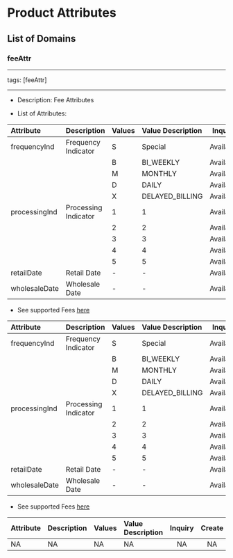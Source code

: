 # Product Attributes

## List of Domains

### feeAttr

---

tags: [feeAttr]

---

* Description: Fee Attributes

* List of Attributes:

<!-- type: tab 
titles: UMM, North, GMA 
-->

| Attribute                    | Description                                       | Values        | Value Description                                         | Inquiry  | Create   | Update   |  Delete  |
|:-----------------------------|:--------------------------------------------------|:--------------|:----------------------------------------------------------|:--------:|:--------:|:--------:|:--------:|
| frequencyInd                 | Frequency Indicator                               | S             |  Special                                                  |Available | Optional | Allowed  |    NA    |
|                              |                                                   | B             |  BI_WEEKLY                                                |Available | Optional | Allowed  |    NA    |
|                              |                                                   | M             |  MONTHLY                                                  |Available | Optional | Allowed  |    NA    |
|                              |                                                   | D             |  DAILY                                                    |Available | Optional | Allowed  |    NA    |
|                              |                                                   | X             |   DELAYED_BILLING                                         |Available | Optional | Allowed  |    NA    |
| processingInd                | Processing Indicator                              | 1             |  1                                                        |Available | Optional | Allowed  |    NA    |
|                              |                                                   | 2             |  2                                                        |Available | Optional | Allowed  |    NA    |
|                              |                                                   | 3             |  3                                                        |Available | Optional | Allowed  |    NA    |
|                              |                                                   | 4             |  4                                                        |Available | Optional | Allowed  |    NA    |
|                              |                                                   | 5             |  5                                                        |Available | Optional | Allowed  |    NA    |
| retailDate                   | Retail Date                                       | -             |  -                                                        |Available | Optional | Allowed  |    NA    |
| wholesaleDate                | Wholesale Date                                    | -             |  -                                                        |Available | Optional | Allowed  |    NA    |

* See supported Fees [here](?path=docs/specification/products_fees.md)

<!-- type: tab -->

| Attribute                    | Description                                       | Values        | Value Description                                         | Inquiry  | Create   | Update   |  Delete  |
|:-----------------------------|:--------------------------------------------------|:--------------|:----------------------------------------------------------|:--------:|:--------:|:--------:|:--------:|
| frequencyInd                 | Frequency Indicator                               | S             |  Special                                                  |Available | Optional | Allowed  |    NA    |
|                              |                                                   | B             |  BI_WEEKLY                                                |Available | Optional | Allowed  |    NA    |
|                              |                                                   | M             |  MONTHLY                                                  |Available | Optional | Allowed  |    NA    |
|                              |                                                   | D             |  DAILY                                                    |Available | Optional | Allowed  |    NA    |
|                              |                                                   | X             |   DELAYED_BILLING                                         |Available | Optional | Allowed  |    NA    |
| processingInd                | Processing Indicator                              | 1             |  1                                                        |Available | Optional | Allowed  |    NA    |
|                              |                                                   | 2             |  2                                                        |Available | Optional | Allowed  |    NA    |
|                              |                                                   | 3             |  3                                                        |Available | Optional | Allowed  |    NA    |
|                              |                                                   | 4             |  4                                                        |Available | Optional | Allowed  |    NA    |
|                              |                                                   | 5             |  5                                                        |Available | Optional | Allowed  |    NA    |
| retailDate                   | Retail Date                                       | -             |  -                                                        |Available | Optional | Allowed  |    NA    |
| wholesaleDate                | Wholesale Date                                    | -             |  -                                                        |Available | Optional | Allowed  |    NA    |

* See supported Fees [here](?path=docs/specification/products_fees.md)


<!-- type: tab -->

| Attribute | Description | Values | Value Description | Inquiry  | Create | Update |  Delete  |
|:---------|:------------|:--------------|:------------|:--------:|:------:|:------:|:--------:|
| NA | NA  | NA | NA |  NA  |  NA  |  NA  | NA |

<!-- type: tab-end -->

